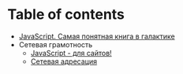 # Table of contents

* [JavaScript. Самая понятная книга в галактике](README.md)
* Сетевая грамотность
  * [JavaScript - для сайтов!](network-grammar/js-for-stes.md)
  * [Сетевая адресация](network-grammar/network-addressing.md)

